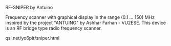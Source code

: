 RF-SNIPER by Antuino

Frequency scanner with graphical display in the range (0.1 ... 150) MHz inspired by the project "ANTUINO" by Ashhar Farhan - VU2ESE. This device is an RF bridge type radio frequency scanner.

qsl.net/yo6pir/sniper.html
